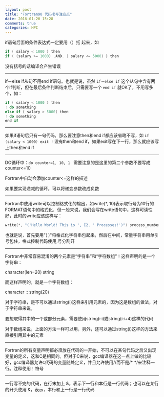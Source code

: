 ```yaml
---
layout: post
title: "Fortran90 代码书写注意点"
date: 2016-01-20 15:28
comments: true
categories: HPC
---
```


if语句后面的条件表达式一定要用（）括 起来，如 

``` cpp
if ( salary < 1000 ) then 
if ( (salary >= 1000) .AND. ( salary <= 5000) ) then 
```

没有括号的话编译会产生错误 

<!-- more -->

****

if－else if从句不用end if语句。也就是说，虽然 `if－else if` 这个从句中含有两个if判断，但在最后条件判断结束后，只需要写一个 `end if` 就OK了，不用写多个，如： 

``` cpp
if ( salary < 1000 ) then 
! do something 
else if ( salary > 5000) then 
! do something 
end if
```

****

如果if语句后只有一句代码，那么要注意then和end if都应该省略不写，如 `if (salary < 1000) exit !` 没有then和end if，如果exit写在下一行，那么就应该写上then和end if 

****

DO循环中：`do counter=1, 10, 1 ` 需要注意的是这里的第二个参数不要写成counter<=10 

Fortran中自动会添加counter<=这样的描述 

如果要实现递减的循环，可以将递变参数改成负数 

****

Fortran中使用write可以控制格式化的输出，如write(*, 10)表示取行号为10行的FORMAT语句中的格式化，但一般来说，我们会写在write语句中，这样可读性好，此时的write应该这样写： 

``` cpp
write(*, "('Hello World! This is ', I2, ' Processes!')") process_number 
```

也就是说，首先要用"( )"将格式化字符串包起来，然后在中间，常量字符串用单引号包住，格式控制代码使用,号分割开
 
***

Fortran中非常容易混淆的两个元素是“字符串”和“字符数组”！这样声明的是一个字符串： 

character(len=20) string

而这样声明的，就是一个字符数组：

character :: string(20)

对于字符串，是不可以通过string(i)这样来引用元素的，因为这是数组的做法，对于字符串来说， 

要想取得其中的一个或部分元素，需要使用string(i:i)或string(i:i+4)这样的代码 

对于数组来说，上面的方法一样可以用，另外，还可以通过string(i)这样的方法来直接引用其中的元素
 
****

Fortran的所有变量声明都必须放在代码的一开始，不可以在某句代码之后又出现变量的定义，这和C是相同的。但对于C来说，gcc编译器在这一点上做的比较好，gcc编译器允许c代码的变量随处定义，并且允许使用//而不是/* */来注释一行。注释使用！符号 

****

一行写不完的代码，在行末加上 &，表示下一行和本行是一行代码；也可以在某行的开头使用 &，表示，本行和上一行是一行代码
